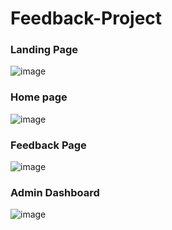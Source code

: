 # Feedback-Project

### Landing Page
![image](https://github.com/RohitM1518/Feedback-Project/assets/145917472/e2e0f84e-07c0-442f-88c0-087e0e6e59bd)

### Home page
![image](https://github.com/RohitM1518/Feedback-Project/assets/145917472/a18ca85d-fbab-4776-8b6e-08cfd8acd034)

### Feedback Page
![image](https://github.com/RohitM1518/Feedback-Project/assets/145917472/1ee16237-eb42-439d-847e-04cffe7f4762)

### Admin Dashboard
![image](https://github.com/RohitM1518/Feedback-Project/assets/145917472/da440b1d-6990-4ace-9a60-037be3355f51)




